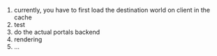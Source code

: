 1. currently, you have to first load the destination world on client in the cache
2. test
3. do the actual portals backend
4. rendering
5. ...
